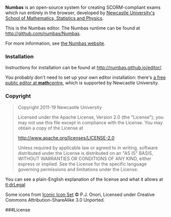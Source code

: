 **Numbas** is an open-source system for creating SCORM-compliant exams which
run entirely in the browser, developed by [Newcastle University's School of
Mathematics, Statistics and Physics](http://www.ncl.ac.uk/maths/).

This is the Numbas editor. The Numbas runtime can be found at http://github.com/numbas/Numbas.

For more information, see [the Numbas website](http://www.numbas.org.uk).

### Installation

Instructions for installation can be found at http://numbas.github.io/editor/.

You probably don't need to set up your own editor installation: there's [a free public editor at **math**centre](http://numbas.mathcentre.ac.uk), which is supported by Newcastle University.

### Copyright

> Copyright 2011-19 Newcastle University
> 
> Licensed under the Apache License, Version 2.0 (the "License");
> you may not use this file except in compliance with the License.
> You may obtain a copy of the License at
> 
> http://www.apache.org/licenses/LICENSE-2.0
> 
> Unless required by applicable law or agreed to in writing, software
> distributed under the License is distributed on an "AS IS" BASIS,
> WITHOUT WARRANTIES OR CONDITIONS OF ANY KIND, either express or implied.
> See the License for the specific language governing permissions and
> limitations under the License.

You can see a plain-English explanation of the license and what it allows at [tl;drLegal](https://tldrlegal.com/license/apache-license-2.0-(apache-2.0))

Some icons from [Iconic Icon Set](http://somerandomdude.com/work/iconic/) © P.J. Onori, Licensed under Creative Commons Attribution-ShareAlike 3.0 Unported.

###License
